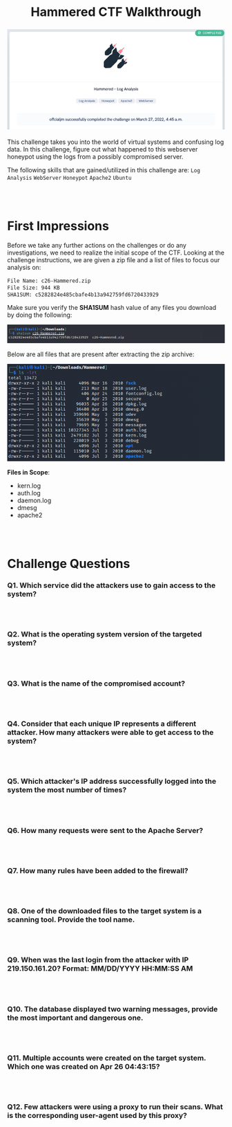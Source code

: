 <h1 align="center"> Hammered CTF Walkthrough </h1>

<h3 align="center">

![](Images/Hammered_Completed.png)

</h3>

<p>
This challenge takes you into the world of virtual systems and confusing log data. In this challenge, figure out what happened to this webserver honeypot using the logs from a possibly compromised server.

The following skills that are gained/utilized in this challenge are: `Log Analysis` `WebServer` `Honeypot` `Apache2` `Ubuntu`
</p>
<br></br>

<h1> First Impressions </h1>
<p>
Before we take any further actions on the challenges or do any investigations, we need to realize the initial scope of the CTF. Looking at the challenge instructions, we are given a zip file and a list of files to focus our analysis on:

    File Name: c26-Hammered.zip
    File Size: 944 KB
    SHA1SUM: c5282824e485cbafe4b13a942759fd6720433929

Make sure you verify the **SHA1SUM** hash value of any files you download by doing the following:

![](Images/Sha1sum_check.png)

Below are all files that are present after extracting the zip archive:

![](Images/Hammered_Extracted.png)

**Files in Scope**:
- kern.log
- auth.log
- daemon.log
- dmesg
- apache2


</p>
<br></br>

<h1> Challenge Questions </h1>

### Q1. Which service did the attackers use to gain access to the system?
<p>

</p>
<br></br>

### Q2. What is the operating system version of the targeted system?
<br></br>

### Q3. What is the name of the compromised account?
<br></br>

### Q4. Consider that each unique IP represents a different attacker. How many attackers were able to get access to the system?
<br></br>

### Q5. Which attacker's IP address successfully logged into the system the most number of times?
<br></br>

### Q6. How many requests were sent to the Apache Server?
<br></br>

### Q7. How many rules have been added to the firewall?
<br></br>

### Q8. One of the downloaded files to the target system is a scanning tool. Provide the tool name.
<br></br>

### Q9. When was the last login from the attacker with IP 219.150.161.20? Format: MM/DD/YYYY HH:MM:SS AM
<br></br>

### Q10. The database displayed two warning messages, provide the most important and dangerous one.
<br></br>

### Q11. Multiple accounts were created on the target system. Which one was created on Apr 26 04:43:15?
<br></br>

### Q12. Few attackers were using a proxy to run their scans. What is the corresponding user-agent used by this proxy?
<br></br>